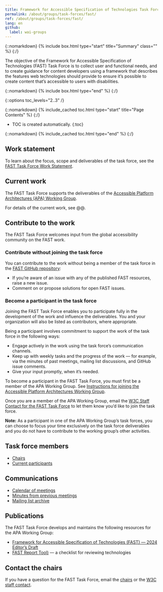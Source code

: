 ```yaml
---
title: Framework for Accessible Specification of Technologies Task Force
permalink: /about/groups/task-forces/fast/
ref: /about/groups/task-forces/fast/
lang: en
github:
  label: wai-groups
---
```


{::nomarkdown}
{% include box.html type="start" title="Summary" class="" %}
{:/}

The objective of the Framework for Accessible Specification of Technologies (FAST) Task Force is to collect user and functional needs, and to create guidance for content developers using a framework that describes the features web technologies should provide to ensure it’s possible to create content that’s accessible to users with disabilities.

{::nomarkdown}
{% include box.html type="end" %}
{:/}

{::options toc_levels="2..3" /}

{::nomarkdown}
{% include_cached toc.html type="start" title="Page Contents" %}
{:/}

-   TOC is created automatically.
{:toc}

{::nomarkdown}
{% include_cached toc.html type="end" %}
{:/}

## Work statement

To learn about the focus, scope and deliverables of the task force, see the [FAST Task Force Work Statement](https://www.w3.org/WAI/APA/wiki/Fast-work-statement).

## Current work

The FAST Task Force supports the deliverables of the [Accessible Platform Architectures (APA) Working Group](/about/groups/apawg/).

For details of the current work, see @@.

## Contribute to the work

The FAST Task Force welcomes input from the global accessibility community on the FAST work.

### Contribute without joining the task force

You can contribute to the work without being a member of the task force in the [FAST GitHub repository](https://github.com/w3c/fast/issues):
* If you’re aware of an issue with any of the published FAST resources, raise a new issue.
* Comment on or propose solutions for open FAST issues.

### Become a participant in the task force

Joining the FAST Task Force enables you to participate fully in the development of the work and influence the deliverables. You and your organization will also be listed as contributors, where appropriate.

Being a participant involves commitment to support the work of the task force in the following ways:

* Engage actively in the work using the task force’s communication channels.
* Keep up with weekly tasks and the progress of the work &mdash; for example, via the minutes of past meetings, mailing list discussions, and GitHub issue comments.
* Give your input promptly, when it’s needed.

To become a participant in the FAST Task Force, you must first be a member of the APA Working Group. See [Instructions for joining the Accessible Platform Architectures Working Group](https://www.w3.org/groups/wg/apa/instructions/).

Once you are a member of the APA Working Group, email the [W3C Staff Contact for the FAST Task Force](https://www.w3.org/groups/tf/fast/participants/#staff) to let them know you’d like to join the task force. 

**Note:** As a participant in one of the APA Working Group’s task forces, you can choose to focus your time exclusively on the task force deliverables and you do not have to contribute to the working group’s other activities.

## Task force members

* [Chairs](https://www.w3.org/groups/tf/fast/participants/#chairs)
* [Current participants](https://www.w3.org/groups/tf/fast/participants/#participants)

## Communications

* [Calendar of meetings](https://www.w3.org/groups/tf/fast/calendar/)
* [Minutes from previous meetings](https://www.w3.org/WAI/APA/task-forces/fast/minutes)
* [Mailing list archive](https://lists.w3.org/Archives/Public/public-fast/)

## Publications

The FAST Task Force develops and maintains the following resources for the APA Working Group:

* [Framework for Accessible Specification of Technologies (FAST) &mdash; 2024 Editor’s Draft](https://www.w3.org/TR/act-rules-format/)
* [FAST Report Tool)](https://fast-rose.vercel.app/) &mdash; a checklist for reviewing technologies

## Contact the chairs

If you have a question for the FAST Task Force, email the [chairs](https://www.w3.org/groups/tf/fast/participants/#chairs) or the [W3C staff contact](https://www.w3.org/groups/tf/fast/participants/#chairs).